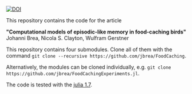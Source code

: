 [![DOI](https://zenodo.org/badge/472290860.svg)](https://zenodo.org/badge/latestdoi/472290860)


This repository contains the code for the article

**"Computational models of episodic-like memory in food-caching birds"**
Johanni Brea, Nicola S. Clayton, Wulfram Gerstner

This repository contains four submodules. Clone all of them with the command
`git clone --recursive https://github.com/jbrea/FoodCaching`.

Alternatively, the modules can be cloned individually, e.g.
`git clone https://github.com/jbrea/FoodCachingExperiments.jl`.

The code is tested with the [julia 1.7](https://julialang.org/downloads/).

